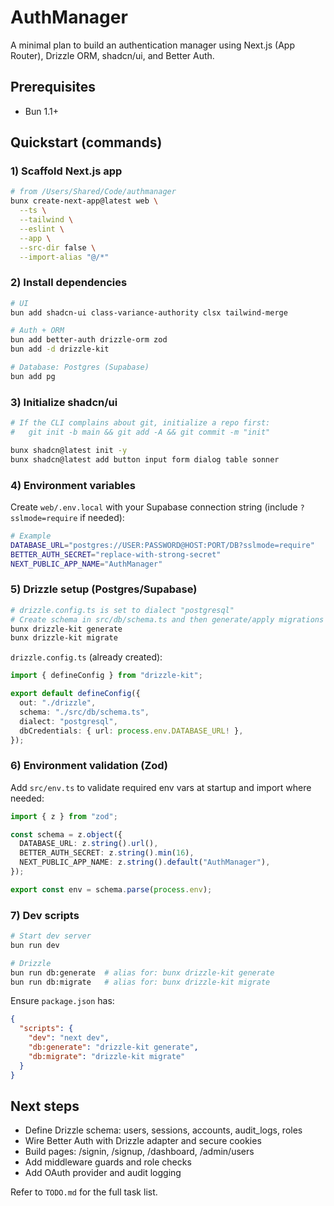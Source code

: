 # AuthManager

A minimal plan to build an authentication manager using Next.js (App Router), Drizzle ORM, shadcn/ui, and Better Auth.

## Prerequisites

- Bun 1.1+

## Quickstart (commands)

### 1) Scaffold Next.js app

```bash
# from /Users/Shared/Code/authmanager
bunx create-next-app@latest web \
  --ts \
  --tailwind \
  --eslint \
  --app \
  --src-dir false \
  --import-alias "@/*"
```

### 2) Install dependencies

```bash
# UI
bun add shadcn-ui class-variance-authority clsx tailwind-merge

# Auth + ORM
bun add better-auth drizzle-orm zod
bun add -d drizzle-kit

# Database: Postgres (Supabase)
bun add pg
```

### 3) Initialize shadcn/ui

```bash
# If the CLI complains about git, initialize a repo first:
#   git init -b main && git add -A && git commit -m "init"

bunx shadcn@latest init -y
bunx shadcn@latest add button input form dialog table sonner
```

### 4) Environment variables

Create `web/.env.local` with your Supabase connection string (include `?sslmode=require` if needed):

```bash
# Example
DATABASE_URL="postgres://USER:PASSWORD@HOST:PORT/DB?sslmode=require"
BETTER_AUTH_SECRET="replace-with-strong-secret"
NEXT_PUBLIC_APP_NAME="AuthManager"
```

### 5) Drizzle setup (Postgres/Supabase)

```bash
# drizzle.config.ts is set to dialect "postgresql"
# Create schema in src/db/schema.ts and then generate/apply migrations
bunx drizzle-kit generate
bunx drizzle-kit migrate
```

`drizzle.config.ts` (already created):

```ts
import { defineConfig } from "drizzle-kit";

export default defineConfig({
  out: "./drizzle",
  schema: "./src/db/schema.ts",
  dialect: "postgresql",
  dbCredentials: { url: process.env.DATABASE_URL! },
});
```

### 6) Environment validation (Zod)

Add `src/env.ts` to validate required env vars at startup and import where needed:

```ts
import { z } from "zod";

const schema = z.object({
  DATABASE_URL: z.string().url(),
  BETTER_AUTH_SECRET: z.string().min(16),
  NEXT_PUBLIC_APP_NAME: z.string().default("AuthManager"),
});

export const env = schema.parse(process.env);
```

### 7) Dev scripts

```bash
# Start dev server
bun run dev

# Drizzle
bun run db:generate  # alias for: bunx drizzle-kit generate
bun run db:migrate   # alias for: bunx drizzle-kit migrate
```

Ensure `package.json` has:

```json
{
  "scripts": {
    "dev": "next dev",
    "db:generate": "drizzle-kit generate",
    "db:migrate": "drizzle-kit migrate"
  }
}
```

## Next steps

- Define Drizzle schema: users, sessions, accounts, audit_logs, roles
- Wire Better Auth with Drizzle adapter and secure cookies
- Build pages: /signin, /signup, /dashboard, /admin/users
- Add middleware guards and role checks
- Add OAuth provider and audit logging

Refer to `TODO.md` for the full task list.
